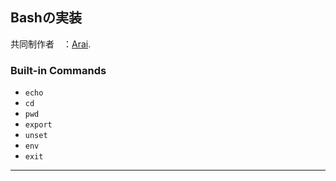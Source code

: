 ## Bashの実装

共同制作者　：[Arai](https://github.com/MasaDevs/).

### Built-in Commands

- `echo`
- `cd`
- `pwd`
- `export`
- `unset`
- `env`
- `exit`

---
